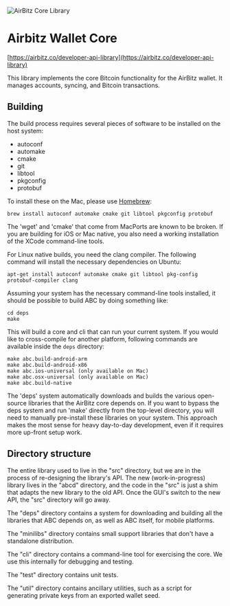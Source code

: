 ![AirBitz Core Library](http://airbitz.co/static/img/bitcoin-wallet/section-bitcoin-wallet-platform-bg.jpg)
# Airbitz Wallet Core
[https://airbitz.co/developer-api-library](https://airbitz.co/developer-api-library)

This library implements the core Bitcoin functionality for the AirBitz wallet.
It manages accounts, syncing, and Bitcoin transactions.

## Building

The build process requires several pieces of software to be installed on the
host system:

* autoconf
* automake
* cmake
* git
* libtool
* pkgconfig
* protobuf

To install these on the Mac, please use [Homebrew](http://brew.sh/):

    brew install autoconf automake cmake git libtool pkgconfig protobuf

The 'wget' and 'cmake' that come from MacPorts are known to be broken.
If you are building for iOS or Mac native, you also need a working installation
of the XCode command-line tools.

For Linux native builds, you need the clang compiler.
The following command will install the necessary dependencies on Ubuntu:

    apt-get install autoconf automake cmake git libtool pkg-config protobuf-compiler clang

Assuming your system has the necessary command-line tools installed, it should
be possible to build ABC by doing something like:

    cd deps
    make

This will build a core and cli that can run your current system.
If you would like to cross-compile for another platform,
following commands are available inside the `deps` directory:

    make abc.build-android-arm
    make abc.build-android-x86
    make abc.ios-universal (only available on Mac)
    make abc.osx-universal (only available on Mac)
    make abc.build-native

The 'deps' system automatically downloads and builds the various open-source
libraries that the AirBitz core depends on. If you want to bypass the deps
system and run 'make' directly from the top-level directory,
you will need to manually pre-install these libraries on your system.
This approach makes the most sense for heavy day-to-day development,
even if it requires more up-front setup work.

## Directory structure

The entire library used to live in the "src" directory, but we are in the
process of re-designing the library's API. The new (work-in-progress) library
lives in the "abcd" directory, and the code in the "src" is just a shim that
adapts the new library to the old API. Once the GUI's switch to the new API,
the "src" directory will go away.

The "deps" directory contains a system for downloading and building all the
libraries that ABC depends on, as well as ABC itself, for mobile platforms.

The "minilibs" directory contains small support libraries that don't have
a standalone distribution.

The "cli" directory contains a command-line tool for exercising the core.
We use this internally for debugging and testing.

The "test" directory contains unit tests.

The "util" directory contains ancillary utilities,
such as a script for generating private keys from an exported wallet seed.

